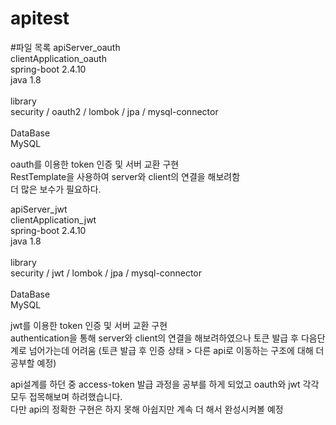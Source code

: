 # apitest

#파일 목록
apiServer_oauth<br/>
clientApplication_oauth<br/>
spring-boot 2.4.10<br/>
java 1.8<br/>
<br/>
library<br/>
security / oauth2 / lombok / jpa / mysql-connector<br/>
<br/>
DataBase<br/>
MySQL<br/>

oauth를 이용한 token 인증 및 서버 교환 구현<br/>
RestTemplate을 사용하여 server와 client의 연결을 해보려함 <br/>
더 많은 보수가 필요하다.

apiServer_jwt<br/>
clientApplication_jwt<br/>
spring-boot 2.4.10<br/>
java 1.8<br/>
<br/>
library<br/>
security / jwt / lombok / jpa / mysql-connector<br/>
<br/>
DataBase<br/>
MySQL<br/>

jwt를 이용한 token 인증 및 서버 교환 구현<br/>
authentication을 통해 server와 client의 연결을 해보려하였으나 토큰 발급 후 다음단계로 넘어가는데 어려움 (토큰 발급 후 인증 상태 > 다른 api로 이동하는 구조에 대해 더 공부할 예정) <br/>

api설계를 하던 중 access-token 발급 과정을 공부를 하게 되었고 oauth와 jwt 각각 모두 접목해보며 하려했습니다.<br/>
다만 api의 정확한 구현은 하지 못해 아쉽지만 계속 더 해서 완성시켜볼 예정<br/>


